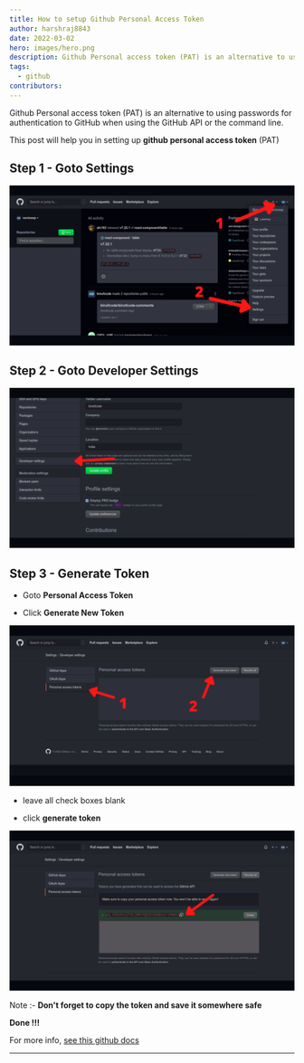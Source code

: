 ```yaml
---
title: How to setup Github Personal Access Token
author: harshraj8843
date: 2022-03-02
hero: images/hero.png
description: Github Personal access token (PAT) is an alternative to using passwords for authentication to GitHub when using the GitHub API or the command line. This post will help you in setting up github personal access token (PAT) Step 1 Goto Settings Step 2 Goto Developer Settings Step 3 Generate Token Goto Personal Access Token Click Generate New Token leave all check boxes blank click generate token Note Don't forget to copy the token and save it somewhere safe Done !!! For more info, see this github docs
tags:
  - github
contributors:
---
```


Github Personal access token (PAT) is an alternative to using passwords for authentication to GitHub when using the GitHub API or the command line.

This post will help you in setting up **github personal access token** (PAT)

## Step 1 - Goto Settings

![settings](./images/1.png)

## Step 2 - Goto Developer Settings

![settings](./images/2.png)

## Step 3 - Generate Token

- Goto **Personal Access Token**

- Click **Generate New Token**

![settings](./images/3.png)

- leave all check boxes blank

- click **generate token**

![settings](./images/4.png)

Note :- **Don't forget to copy the token and save it somewhere safe**

**Done !!!**

For more info, [see this github docs](https://docs.github.com/en/authentication/keeping-your-account-and-data-secure/creating-a-personal-access-token)

---
